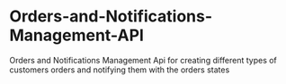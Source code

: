 # Orders-and-Notifications-Management-API
Orders and Notifications Management Api for creating different types of customers orders and notifying them with the orders states 
